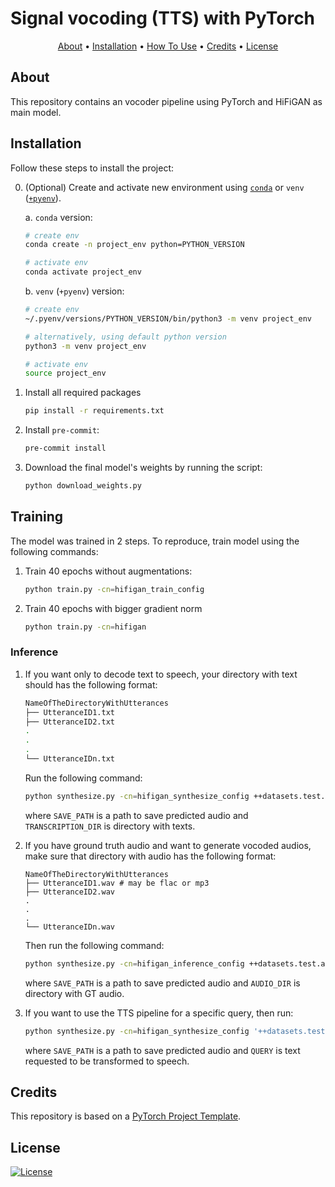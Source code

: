# Signal vocoding (TTS) with PyTorch

<p align="center">
  <a href="#about">About</a> •
  <a href="#installation">Installation</a> •
  <a href="#how-to-use">How To Use</a> •
  <a href="#credits">Credits</a> •
  <a href="#license">License</a>
</p>

## About

This repository contains an vocoder pipeline using PyTorch and HiFiGAN as main model.

## Installation

Follow these steps to install the project:

0. (Optional) Create and activate new environment using [`conda`](https://conda.io/projects/conda/en/latest/user-guide/getting-started.html) or `venv` ([`+pyenv`](https://github.com/pyenv/pyenv)).

   a. `conda` version:

   ```bash
   # create env
   conda create -n project_env python=PYTHON_VERSION

   # activate env
   conda activate project_env
   ```

   b. `venv` (`+pyenv`) version:

   ```bash
   # create env
   ~/.pyenv/versions/PYTHON_VERSION/bin/python3 -m venv project_env

   # alternatively, using default python version
   python3 -m venv project_env

   # activate env
   source project_env
   ```

1. Install all required packages

   ```bash
   pip install -r requirements.txt
   ```

2. Install `pre-commit`:
   ```bash
   pre-commit install
   ```

3. Download the final model's weights by running the script:

   ```bash
   python download_weights.py
   ```

## Training

The model was trained in 2 steps. To reproduce, train model using the following commands:

1. Train 40 epochs without augmentations:

   ```bash
   python train.py -cn=hifigan_train_config
   ```

2. Train 40 epochs with bigger gradient norm 

   ```bash
   python train.py -cn=hifigan
   ```

### Inference

   1. If you want only to decode text to speech, your directory with text should has the following format:
      ```bash
      NameOfTheDirectoryWithUtterances
      ├── UtteranceID1.txt
      ├── UtteranceID2.txt
      .
      .
      .
      └── UtteranceIDn.txt
      ```

      Run the following command:
      ```bash
      python synthesize.py -cn=hifigan_synthesize_config ++datasets.test.transcription_dir=TRANSCRIPTION_DIR ++inferencer.save_path=SAVE_PATH
      ```
      where `SAVE_PATH` is a path to save predicted audio and `TRANSCRIPTION_DIR` is directory with texts.
   2. If you have ground truth audio and want to generate vocoded audios, make sure that directory with audio has the following format:
      ```
      NameOfTheDirectoryWithUtterances
      ├── UtteranceID1.wav # may be flac or mp3
      ├── UtteranceID2.wav
      .
      .
      .
      └── UtteranceIDn.wav
      ```
      Then run the following command:
      ```bash
      python synthesize.py -cn=hifigan_inference_config ++datasets.test.audio_dir=AUDIO_DIR ++inferencer.save_path=SAVE_PATH
      ```
      where `SAVE_PATH` is a path to save predicted audio and `AUDIO_DIR` is directory with GT audio.

   3. If you want to use the TTS pipeline for a specific query, then run:
      ```bash
      python synthesize.py -cn=hifigan_synthesize_config '++datasets.test.query="QUERY"' ++inferencer.save_path=SAVE_PATH
      ```
      where `SAVE_PATH` is a path to save predicted audio and `QUERY` is text requested to be transformed to speech.

## Credits

This repository is based on a [PyTorch Project Template](https://github.com/Blinorot/pytorch_project_template).

## License

[![License](https://img.shields.io/badge/license-MIT-blue.svg)](/LICENSE)
